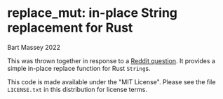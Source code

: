 # replace_mut: in-place String replacement for Rust
Bart Massey 2022

This was thrown together in response to a
[Reddit question](https://www.reddit.com/r/rust/comments/x2jc48/is_there_any_data_type_thats_suitable_for_heavy/). It
provides a simple in-place replace function for Rust
`String`s.

This code is made available under the "MIT License". Please
see the file `LICENSE.txt` in this distribution for license
terms.
